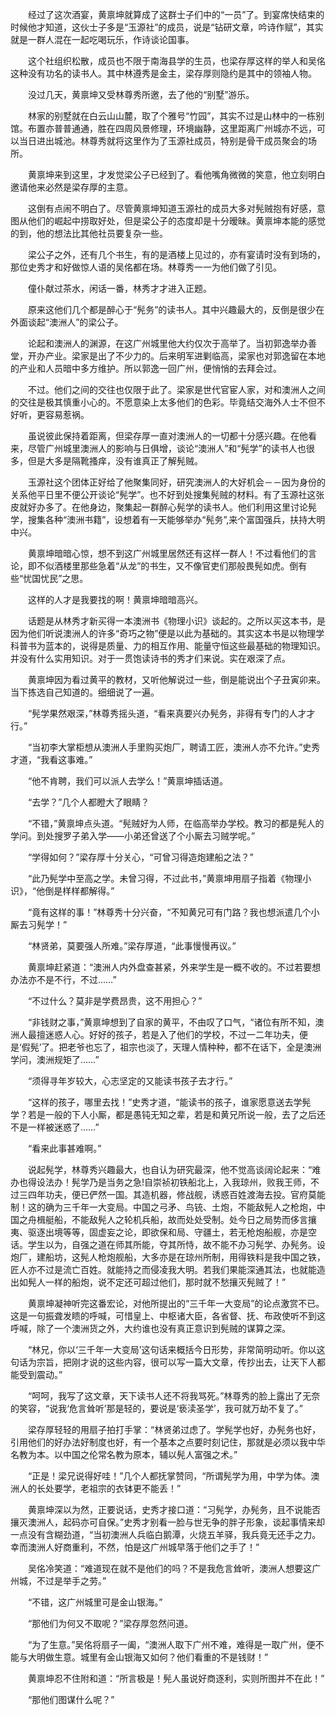 　　经过了这次酒宴，黄禀坤就算成了这群士子们中的“一员”了。到宴席快结束的时候他才知道，这伙士子多是“玉源社”的成员，说是“钻研文章，吟诗作赋”，其实就是一群人混在一起吃喝玩乐，作诗谈论国事。

　　这个社组织松散，成员也不限于南海县学的生员，也梁存厚这样的举人和吴佲这种没有功名的读书人。其中林遵秀是金主，梁存厚则隐约是其中的领袖人物。

　　没过几天，黄禀坤又受林尊秀所邀，去了他的“别墅”游乐。

　　林家的别墅就在白云山山麓，取了个雅号“竹园”，其实不过是山林中的一栋别馆。布置亦普普通通，胜在四周风景修理，环境幽静，这里距离广州城亦不远，可以当日进出城池。林尊秀就将这里作为了玉源社成员，特别是骨干成员聚会的场所。

　　黄禀坤来到这里，才发觉梁公子已经到了。看他嘴角微微的笑意，他立刻明白邀请他来必然是梁存厚的主意。

　　这倒有点闹不明白了。尽管黄禀坤知道玉源社的成员大多对髡贼抱有好感，意图从他们的崛起中捞取好处，但是梁公子的态度却是十分暧昧。黄禀坤本能的感觉的到，他的想法比其他社员要复杂一些。

　　梁公子之外，还有几个书生，有的是酒楼上见过的，亦有宴请时没有到场的，那位史秀才和好做惊人语的吴佲都在场。林尊秀一一为他们做了引见。

　　僮仆献过茶水，闲话一番，林秀才才进入正题。

　　原来这他们几个都是醉心于“髡务”的读书人。其中兴趣最大的，反倒是很少在外面谈起“澳洲人”的梁公子。

　　论起和澳洲人的渊源，在这广州城里他大约仅次于高举了。当初郭逸举办善堂，开办产业。梁家是出了不少力的。后来明军进剿临高，梁家也对郭逸留在本地的产业和人员暗中多方维护。所以郭逸一回广州，便悄悄的去拜会过。

　　不过。他们之间的交往也仅限于此了。梁家是世代官宦人家，对和澳洲人之间的交往是极其慎重小心的。不愿意染上太多他们的色彩。毕竟结交海外人士不但不好听，更容易惹祸。

　　虽说彼此保持着距离，但梁存厚一直对澳洲人的一切都十分感兴趣。在他看来，尽管广州城里澳洲人的影响与日俱增，谈论“澳洲人”和“髡学”的读书人也很多，但是大多是隔靴搔痒，没有谁真正了解髡贼。

　　玉源社这个团体正好给了他聚集同好，研究澳洲人的大好机会－－因为身份的关系他平日里不便公开谈论“髡学”。也不好到处搜集髡贼的材料。有了玉源社这张皮就好办多了。在他身边，聚集起一群醉心髡学的读书人。他们利用这里讨论髡学，搜集各种“澳洲书籍”，设想着有一天能够举办“髡务”,来个富国强兵，扶持大明中兴。

　　黄禀坤暗暗心惊，想不到这广州城里居然还有这样一群人！不过看他们的言论，即不似酒楼里那些急着“从龙”的书生，又不像官吏们那般畏髡如虎。倒有些“忧国忧民”之思。

　　这样的人才是我要找的啊！黄禀坤暗暗高兴。

　　话题是从林秀才新买得一本澳洲书《物理小识》谈起的。之所以买这本书，是因为他们听说澳洲人的许多“奇巧之物”便是以此为基础的。其实这本书是以物理学科普书为蓝本的，说得是质量、力的相互作用、能量守恒这些最基础的物理知识。并没有什么实用知识。对于一贯饱读诗书的秀才们来说。实在艰深了点。

　　黄禀坤因为看过黄平的教材，又听他解说过一些，倒是能说出个子丑寅卯来。当下拣选自己知道的。细细说了一遍。

　　“髡学果然艰深，”林尊秀摇头道，“看来真要兴办髡务，非得有专门的人才才行。”

　　“当初李大掌柜想从澳洲人手里购买炮厂，聘请工匠，澳洲人亦不允许。”史秀才道，“我看这事难。”

　　“他不肯聘，我们可以派人去学么！”黄禀坤插话道。

　　“去学？”几个人都瞪大了眼睛？

　　“不错，”黄禀坤点头道。“髡贼好为人师，在临高举办学校。教习的都是髡人的学问。到处搜罗子弟入学――小弟还曾送了个小厮去习贼学呢。”

　　“学得如何？”梁存厚十分关心，“可曾习得造炮建船之法？”

　　“此乃髡学中至高之学。未曾习得，不过此书，”黄禀坤用扇子指着《物理小识》，“他倒是样样都解得。”

　　“竟有这样的事！”林尊秀十分兴奋，“不知黄兄可有门路？我也想派遣几个小厮去习髡学！”

　　“林贤弟，莫要强人所难。”梁存厚道，“此事慢慢再议。”

　　黄禀坤赶紧道：“澳洲人内外盘查甚紧，外来学生是一概不收的。不过若要想办法亦不是不行，不过……”

　　“不过什么？莫非是学费昂贵，这不用担心？”

　　“非钱财之事，”黄禀坤想到了自家的黄平，不由叹了口气，“诸位有所不知，澳洲人最擅迷惑人心。好好的孩子，若是入了他们的学校，不过一二年功夫，便是‘假髡’了。把老爷也忘了，祖宗也淡了，天理人情种种，都不在话下，全是澳洲学问，澳洲规矩了……”

　　“须得寻年岁较大，心志坚定的又能读书孩子去才行。”

　　“这样的孩子，哪里去找！”史秀才道，“能读书的孩子，谁家愿意送去学髡学？若是一般的下人小厮，都是愚钝无知之辈，若是和黄兄所说一般，去了之后还不是一样被迷惑了……”

　　“看来此事甚难啊。”

　　说起髡学，林尊秀兴趣最大，也自认为研究最深，他不觉高谈阔论起来：“难办也得设法办！髡学乃是当务之急!自崇祯初铁船北上，入我琼州，败我王师，不过三四年功夫，便已俨然一国。其造机器，修战舰，诱惑百姓渡海去投。官府莫能制！这的确为三千年一大变局。中国之弓矛、鸟铳、土炮，不能敌髡人之枪炮，中国之舟楫艇船，不能敌髡人之轮机兵船，故而处处受制。处今日之局势而侈言攘夷、驱逐出境等等，固虚妄之论，即欲保和局、守疆土，若无枪炮船舰，亦是空话。学生以为，自强之道在师其所能，夺其所恃，故不能不办习髡学、办髡务。设炮厂，建船坊，这髡人枪炮舰船，大多亦是在琼州所制，用得铁料是我中国之铁，匠人亦不过是流亡百姓。就能持之而侵凌我大明。若我们果能深通其法，也就能造出如髡人一样的船炮，说不定还可超过他们，那时就不愁攘灭髡贼了！”

　　黄禀坤凝神听完这番宏论，对他所提出的“三千年一大变局”的论点激赏不已。这是一句振聋发瞆的呼喊，可惜皇上、中枢诸大臣，各省督、抚、布政使听不到这呼喊，除了一个澳洲货之外，大约谁也没有真正意识到髡贼的谋算之深。

　　“林兄，你以‘三千年一大变局’这句话来概括今日形势，非常简明动听。你以这句话为宗旨，把刚才说的这些内容，很可以写一篇大文章，传抄出去，让天下人都能受到震动。”

　　“呵呵，我写了这文章，天下读书人还不将我骂死。”林尊秀的脸上露出了无奈的笑容，“说我‘危言耸听’那是轻的，要说是‘亵渎圣学’，我可就万劫不复了。”

　　梁存厚轻轻的用扇子拍打手掌：“林贤弟过虑了。学髡学也好，办髡务也好，引用他们的好办法好制度也好，有一个基本之点要时刻记住，那就是必须以我中华名教为本。以中国之伦常名教为原本，辅以髡人富强之术。”

　　“正是！梁兄说得好哇！”几个人都抚掌赞同，“所谓髡学为用，中学为体。澳洲人的长处要学，老祖宗的衣钵更不能丢！”

　　黄禀坤深以为然，正要说话，史秀才接口道：“习髡学，办髡务，且不说能否攘灭澳洲人，起码亦可自保。”史秀才别看一脸与世无争的胖子形象，谈起事情来却一点没有含糊劲道，“当初澳洲人兵临白鹅潭，火烧五羊驿，我兵竟无还手之力。幸而澳洲人好商重利，不然，怕是这广州城早落于他们之手了！”

　　吴佲冷笑道：“难道现在就不是他们的吗？不是我危言耸听，澳洲人想要这广州城，不过是举手之劳。”

　　“不错，这广州城里可是金山银海。”

　　“那他们为何又不取呢？”梁存厚忽然问道。

　　“为了生意。”吴佲将扇子一阖，“澳洲人取下广州不难，难得是一取广州，便不能与大明做生意。城里有金山银海又如何？他们看重的不是钱财！”

　　黄禀坤忍不住附和道：“所言极是！髡人虽说好商逐利，实则所图并不在此！”

　　“那他们图谋什么呢？”
